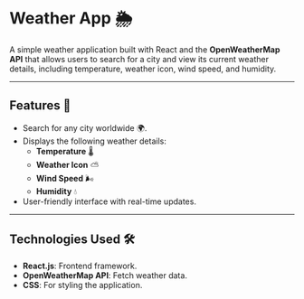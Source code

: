 # Weather App 🌦️

A simple weather application built with React and the **OpenWeatherMap API** that allows users to search for a city and view its current weather details, including temperature, weather icon, wind speed, and humidity.

---

## Features 🚀

- Search for any city worldwide 🌍.
- Displays the following weather details:
  - **Temperature** 🌡️
  - **Weather Icon** ⛅
  - **Wind Speed** 🌬️
  - **Humidity** 💧
- User-friendly interface with real-time updates.

---

## Technologies Used 🛠️

- **React.js**: Frontend framework.
- **OpenWeatherMap API**: Fetch weather data.
- **CSS**: For styling the application.
